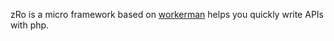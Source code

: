 zRo is a micro framework based on [workerman](https://github.com/walkor/workerman) helps you quickly write APIs with php.